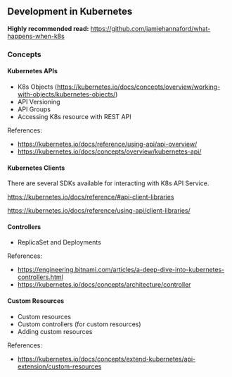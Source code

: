 ## Development in Kubernetes

**Highly recommended read:** https://github.com/jamiehannaford/what-happens-when-k8s

### Concepts

#### Kubernetes APIs

- K8s Objects (https://kubernetes.io/docs/concepts/overview/working-with-objects/kubernetes-objects/)
- API Versioning
- API Groups
- Accessing K8s resource with REST API

References:
- https://kubernetes.io/docs/reference/using-api/api-overview/
- https://kubernetes.io/docs/concepts/overview/kubernetes-api/ 

#### Kubernetes Clients

There are several SDKs available for interacting with K8s API Service.

https://kubernetes.io/docs/reference/#api-client-libraries

https://kubernetes.io/docs/reference/using-api/client-libraries/

#### Controllers

- ReplicaSet and Deployments

References:
- https://engineering.bitnami.com/articles/a-deep-dive-into-kubernetes-controllers.html
- https://kubernetes.io/docs/concepts/architecture/controller 

#### Custom Resources

- Custom resources
- Custom controllers (for custom resources)
- Adding custom resources

References:
- https://kubernetes.io/docs/concepts/extend-kubernetes/api-extension/custom-resources
